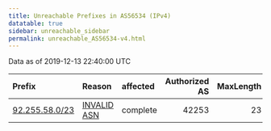 ```yaml
---
title: Unreachable Prefixes in AS56534 (IPv4)
datatable: true
sidebar: unreachable_sidebar
permalink: unreachable_AS56534-v4.html
---
```


Data as of 2019-12-13 22:40:00 UTC


<div class="datatable-begin"></div>

| Prefix                                                 | Reason                                                                                                | affected   |   Authorized AS |   MaxLength | Anchor                                         |   unreachable /24s |
|:-------------------------------------------------------|:------------------------------------------------------------------------------------------------------|:-----------|----------------:|------------:|:-----------------------------------------------|-------------------:|
| [92.255.58.0/23](https://stat.ripe.net/92.255.58.0/23) | [INVALID ASN](https://rpki-validator.ripe.net/announcement-preview?asn=AS56534&prefix=92.255.58.0/23) | complete   |           42253 |          23 | [RIPE](unreachable_RIPE_NCC_RPKI_Root-v4.html) |                  2 |

<div class="datatable-end"></div>